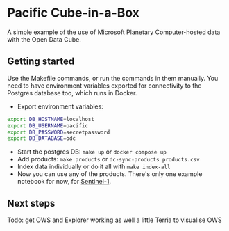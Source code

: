 # Pacific Cube-in-a-Box

A simple example of the use of Microsoft Planetary Computer-hosted
data with the Open Data Cube.

## Getting started

Use the Makefile commands, or run the commands in them manually. You
need to have environment variables exported for connectivity to the
Postgres database too, which runs in Docker.

* Export environment variables:
``` bash
export DB_HOSTNAME=localhost
export DB_USERNAME=pacific
export DB_PASSWORD=secretpassword
export DB_DATABASE=odc
```
* Start the postgres DB: `make up` or `docker compose up`
* Add products: `make products` or `dc-sync-products products.csv`
* Index data individually or do it all with `make index-all`
* Now you can use any of the products. There's only one example notebook
  for now, for [Sentinel-1](notebooks/Sentinel1_Basic.ipynb).


## Next steps

Todo: get OWS and Explorer working as well a little Terria to visualise OWS
